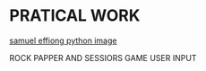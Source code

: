 # PRATICAL WORK

[samuel effiong python image](/image/samuel%20effiong%20python%20image.png)

ROCK PAPPER AND SESSIORS GAME
USER INPUT

